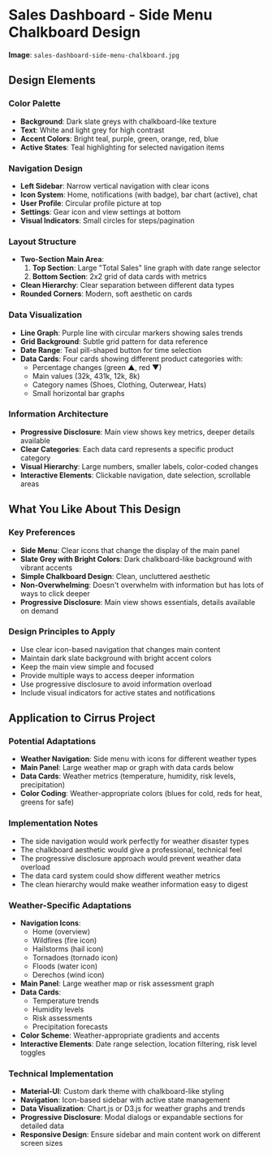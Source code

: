 # Sales Dashboard - Side Menu Chalkboard Design

**Image**: `sales-dashboard-side-menu-chalkboard.jpg`

## Design Elements

### Color Palette
- **Background**: Dark slate greys with chalkboard-like texture
- **Text**: White and light grey for high contrast
- **Accent Colors**: Bright teal, purple, green, orange, red, blue
- **Active States**: Teal highlighting for selected navigation items

### Navigation Design
- **Left Sidebar**: Narrow vertical navigation with clear icons
- **Icon System**: Home, notifications (with badge), bar chart (active), chat
- **User Profile**: Circular profile picture at top
- **Settings**: Gear icon and view settings at bottom
- **Visual Indicators**: Small circles for steps/pagination

### Layout Structure
- **Two-Section Main Area**:
  1. **Top Section**: Large "Total Sales" line graph with date range selector
  2. **Bottom Section**: 2x2 grid of data cards with metrics
- **Clean Hierarchy**: Clear separation between different data types
- **Rounded Corners**: Modern, soft aesthetic on cards

### Data Visualization
- **Line Graph**: Purple line with circular markers showing sales trends
- **Grid Background**: Subtle grid pattern for data reference
- **Date Range**: Teal pill-shaped button for time selection
- **Data Cards**: Four cards showing different product categories with:
  - Percentage changes (green ▲, red ▼)
  - Main values (32k, 431k, 12k, 8k)
  - Category names (Shoes, Clothing, Outerwear, Hats)
  - Small horizontal bar graphs

### Information Architecture
- **Progressive Disclosure**: Main view shows key metrics, deeper details available
- **Clear Categories**: Each data card represents a specific product category
- **Visual Hierarchy**: Large numbers, smaller labels, color-coded changes
- **Interactive Elements**: Clickable navigation, date selection, scrollable areas

## What You Like About This Design

### Key Preferences
- **Side Menu**: Clear icons that change the display of the main panel
- **Slate Grey with Bright Colors**: Dark chalkboard-like background with vibrant accents
- **Simple Chalkboard Design**: Clean, uncluttered aesthetic
- **Non-Overwhelming**: Doesn't overwhelm with information but has lots of ways to click deeper
- **Progressive Disclosure**: Main view shows essentials, details available on demand

### Design Principles to Apply
- Use clear icon-based navigation that changes main content
- Maintain dark slate background with bright accent colors
- Keep the main view simple and focused
- Provide multiple ways to access deeper information
- Use progressive disclosure to avoid information overload
- Include visual indicators for active states and notifications

## Application to Cirrus Project

### Potential Adaptations
- **Weather Navigation**: Side menu with icons for different weather types
- **Main Panel**: Large weather map or graph with data cards below
- **Data Cards**: Weather metrics (temperature, humidity, risk levels, precipitation)
- **Color Coding**: Weather-appropriate colors (blues for cold, reds for heat, greens for safe)

### Implementation Notes
- The side navigation would work perfectly for weather disaster types
- The chalkboard aesthetic would give a professional, technical feel
- The progressive disclosure approach would prevent weather data overload
- The data card system could show different weather metrics
- The clean hierarchy would make weather information easy to digest

### Weather-Specific Adaptations
- **Navigation Icons**: 
  - Home (overview)
  - Wildfires (fire icon)
  - Hailstorms (hail icon)
  - Tornadoes (tornado icon)
  - Floods (water icon)
  - Derechos (wind icon)
- **Main Panel**: Large weather map or risk assessment graph
- **Data Cards**: 
  - Temperature trends
  - Humidity levels
  - Risk assessments
  - Precipitation forecasts
- **Color Scheme**: Weather-appropriate gradients and accents
- **Interactive Elements**: Date range selection, location filtering, risk level toggles

### Technical Implementation
- **Material-UI**: Custom dark theme with chalkboard-like styling
- **Navigation**: Icon-based sidebar with active state management
- **Data Visualization**: Chart.js or D3.js for weather graphs and trends
- **Progressive Disclosure**: Modal dialogs or expandable sections for detailed data
- **Responsive Design**: Ensure sidebar and main content work on different screen sizes
